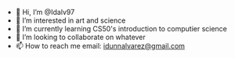 - 👋 Hi, I’m @Idalv97
- 👀 I’m interested in art and science
- 🌱 I’m currently learning CS50's introduction to computier science
- 💞️ I’m looking to collaborate on whatever
- 📫 How to reach me email: idunnalvarez@gmail.com

<!---
Idalv97/Idalv97 is a ✨ special ✨ repository because its `README.md` (this file) appears on your GitHub profile.
You can click the Preview link to take a look at your changes.
--->
